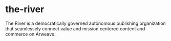# the-river
The River is a democratically governed autonomous publishing organization that seamlessely connect value and mission centered content and commerce on Arweave.
